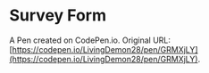 # Survey Form

A Pen created on CodePen.io. Original URL: [https://codepen.io/LivingDemon28/pen/GRMXjLY](https://codepen.io/LivingDemon28/pen/GRMXjLY).


